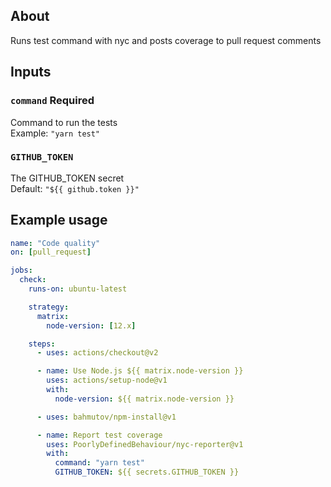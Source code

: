 ## About

Runs test command with nyc and posts coverage to pull request comments

## Inputs

### `command` **Required**

Command to run the tests </br>
Example: `"yarn test"`

### `GITHUB_TOKEN`

The GITHUB_TOKEN secret </br>
Default: `"${{ github.token }}"`

## Example usage

```yaml
name: "Code quality"
on: [pull_request]

jobs:
  check:
    runs-on: ubuntu-latest

    strategy:
      matrix:
        node-version: [12.x]

    steps:
      - uses: actions/checkout@v2

      - name: Use Node.js ${{ matrix.node-version }}
        uses: actions/setup-node@v1
        with:
          node-version: ${{ matrix.node-version }}

      - uses: bahmutov/npm-install@v1

      - name: Report test coverage
        uses: PoorlyDefinedBehaviour/nyc-reporter@v1
        with:
          command: "yarn test"
          GITHUB_TOKEN: ${{ secrets.GITHUB_TOKEN }}
```
